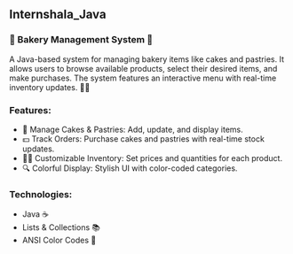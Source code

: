 ## Internshala_Java
### 🍰 Bakery Management System 🍞
A Java-based system for managing bakery items like cakes and pastries. It allows users to browse available products, select their desired items, and make purchases. The system features an interactive menu with real-time inventory updates. 🍰🎂

### Features:
* 🍰 Manage Cakes & Pastries: Add, update, and display items.
* 💵 Track Orders: Purchase cakes and pastries with real-time stock updates.
* 🧑‍🍳 Customizable Inventory: Set prices and quantities for each product.
* 🔍 Colorful Display: Stylish UI with color-coded categories.
### Technologies:
* Java ☕
* Lists & Collections 📚
* ANSI Color Codes 🌈
